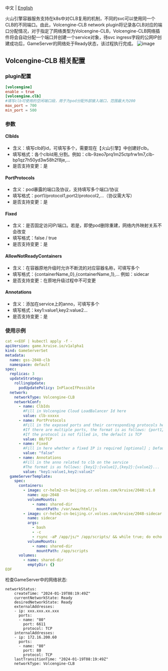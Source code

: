 中文 | [English](./README.md)

火山引擎容器服务支持在k8s中对CLB复用的机制，不同的svc可以使用同一个CLB的不同端口。由此，Volcengine-CLB network plugin将记录各CLB对应的端口分配情况，对于指定了网络类型为Volcengine-CLB，Volcengine-CLB网络插件将会自动分配一个端口并创建一个service对象，待svc ingress字段的公网IP创建成功后，GameServer的网络处于Ready状态，该过程执行完成。
![image](https://github.com/lizhipeng629/kruise-game/assets/110802158/209de309-b9b7-4ba8-b2fb-da0d299e2edb)

## Volcengine-CLB 相关配置
### plugin配置
```toml
[volcengine]
enable = true
[volcengine.clb]
#填写clb可使用的空闲端口段，用于为pod分配外部接入端口，范围最大为200
max_port = 700
min_port = 500
```
### 参数
#### ClbIds
- 含义：填写clb的id，可填写多个，需要现在【火山引擎】中创建好clb。
- 填写格式：各个clbId用,分割。例如：clb-9zeo7prq1m25ctpfrw1m7,clb-bp1qz7h50yd3w58h2f8je,...
- 是否支持变更：是

#### PortProtocols
- 含义：pod暴露的端口及协议，支持填写多个端口/协议
- 填写格式：port1/protocol1,port2/protocol2,...（协议需大写）
- 是否支持变更：是

#### Fixed
- 含义：是否固定访问IP/端口。若是，即使pod删除重建，网络内外映射关系不会改变
- 填写格式：false / true
- 是否支持变更：是

#### AllowNotReadyContainers
- 含义：在容器原地升级时允许不断流的对应容器名称，可填写多个
- 填写格式：{containerName_0},{containerName_1},... 例如：sidecar
- 是否支持变更：在原地升级过程中不可变更

#### Annotations
- 含义：添加在service上的anno，可填写多个
- 填写格式：key1:value1,key2:value2...
- 是否支持变更：是


### 使用示例
```yaml
cat <<EOF | kubectl apply -f -
apiVersion: game.kruise.io/v1alpha1
kind: GameServerSet
metadata:
  name: gss-2048-clb
  namespace: default
spec:
  replicas: 3
  updateStrategy:
    rollingUpdate:
      podUpdatePolicy: InPlaceIfPossible
  network:
    networkType: Volcengine-CLB
    networkConf:
      - name: ClbIds
        #Fill in Volcengine Cloud LoadBalancer Id here
        value: clb-xxxxx
      - name: PortProtocols
        #Fill in the exposed ports and their corresponding protocols here. 
        #If there are multiple ports, the format is as follows: {port1}/{protocol1},{port2}/{protocol2}...
        #If the protocol is not filled in, the default is TCP
        value: 80/TCP
      - name: Fixed
        #Fill in here whether a fixed IP is required [optional] ; Default is false
        value: "false"
      - name: Annotations
        #Fill in the anno related to clb on the service
        #The format is as follows: {key1}:{value1},{key2}:{value2}...
        value: "key1:value1,key2:value2"
  gameServerTemplate:
    spec:
      containers:
        - image: cr-helm2-cn-beijing.cr.volces.com/kruise/2048:v1.0
          name: app-2048
          volumeMounts:
            - name: shared-dir
              mountPath: /var/www/html/js
        - image: cr-helm2-cn-beijing.cr.volces.com/kruise/2048-sidecar:v1.0
          name: sidecar
          args:
            - bash
            - -c
            - rsync -aP /app/js/* /app/scripts/ && while true; do echo 11;sleep 2; done
          volumeMounts:
            - name: shared-dir
              mountPath: /app/scripts
      volumes:
        - name: shared-dir
          emptyDir: {}
EOF
```

检查GameServer中的网络状态:
```
networkStatus:
    createTime: "2024-01-19T08:19:49Z"
    currentNetworkState: Ready
    desiredNetworkState: Ready
    externalAddresses:
    - ip: xxx.xxx.xx.xxx
      ports:
      - name: "80"
        port: 6611
        protocol: TCP
    internalAddresses:
    - ip: 172.16.200.60
      ports:
      - name: "80"
        port: 80
        protocol: TCP
    lastTransitionTime: "2024-01-19T08:19:49Z"
    networkType: Volcengine-CLB
```
